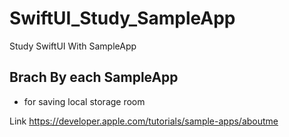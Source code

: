 # SwiftUI_Study_SampleApp
Study SwiftUI With SampleApp

## Brach By each SampleApp
- for saving local storage room

Link
https://developer.apple.com/tutorials/sample-apps/aboutme

